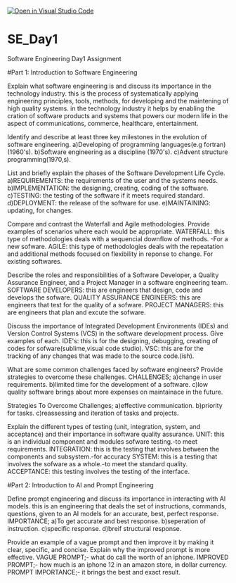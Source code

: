 [![Open in Visual Studio Code](https://classroom.github.com/assets/open-in-vscode-2e0aaae1b6195c2367325f4f02e2d04e9abb55f0b24a779b69b11b9e10269abc.svg)](https://classroom.github.com/online_ide?assignment_repo_id=15986067&assignment_repo_type=AssignmentRepo)
# SE_Day1
Software Engineering Day1 Assignment

#Part 1: Introduction to Software Engineering

Explain what software engineering is and discuss its importance in the technology industry.
this is the process of systematically applying engineering principles, tools, methods, for developing and the maintening of high quality systems.
in the technology industry it helps by enabling the cration of software products and systems that powers our modern life in the aspect of communications, commerce, healthcare, entertainment.




Identify and describe at least three key milestones in the evolution of software engineering.
a)Developing of programming languages(e.g fortran)(1960's).
b)Software engineering as a discipline (1970's).
c)Advent structure programming(1970,s).





List and briefly explain the phases of the Software Development Life Cycle.
a)REQUIREMENTS: the requirements of the user and the systems needs.
b)IMPLEMENTATION: the designing, creating, coding of the software.
c)TESTING: the testing of the software if it meets required standard.
d)DEPLOYMENT: the release of the software for use.
e)MAINTAINING: updating, for changes.


Compare and contrast the Waterfall and Agile methodologies. Provide examples of scenarios where each would be appropriate.
WATERFALL: this type of methodologies deals with a sequencial downflow of methods. -For a new sofware.
AGILE: this type of methodologies deals with the repeatation and additional methods focused on flexibility in reponse to change. For existing softwares.




Describe the roles and responsibilities of a Software Developer, a Quality Assurance Engineer, and a Project Manager in a software engineering team.
SOFTWARE DEVELOPERS: this are engineers that design, code and develops the sofware.
QUALITY ASSURANCE ENGINEERS: this are engineers that test for the quality of a sofware.
PROJECT MANAGERS: this are engineers that plan and excute the sofware.



Discuss the importance of Integrated Development Environments (IDEs) and Version Control Systems (VCS) in the software development process. Give examples of each.
IDE's: this is for the designing, debugging, creating of codes for sofware(sublime,visual code studio).
VSC: this are for the tracking of any changes that was made to the source code.(ish).



What are some common challenges faced by software engineers? Provide strategies to overcome these challenges.
CHALLENGES;
a)change in user requirements.
b)limited time for the development of a software.
c)low quality software brings about more expenses on maintainace in the future.

Strategies To Overcome Challenges;
a)effective communication.
b)priority for tasks.
c)reassessing and iteration of tasks and projects.


Explain the different types of testing (unit, integration, system, and acceptance) and their importance in software quality assurance.
UNIT: this is an individual component and modules sofware testing.-to meet requirements.
INTEGRATION: this is the testing that involves between the components and subsystem.-for accuracy
SYSTEM: this is a testing that involves the sofware as a whole.-to meet the standard quality.
ACCEPTANCE: this testing involves the testing of the interface.




#Part 2: Introduction to AI and Prompt Engineering


Define prompt engineering and discuss its importance in interacting with AI models.
this is an engineering that deals the set of instructions, commands, questions, given to an AI models for an accurate, best, perfect response.
IMPORTANCE;
a)To get accurate and best response.
b)seperation of instruction.
c)specific response.
d)breif structural response.




Provide an example of a vague prompt and then improve it by making it clear, specific, and concise. Explain why the improved prompt is more effective.
VAGUE PROMPT;- what do call the worth of an iphone.
IMPROVED PROMPT;- how much is an iphone 12 in an amazon store, in dollar currency.
PROMPT IMPORTANCE;- it brings the best and exact result.






